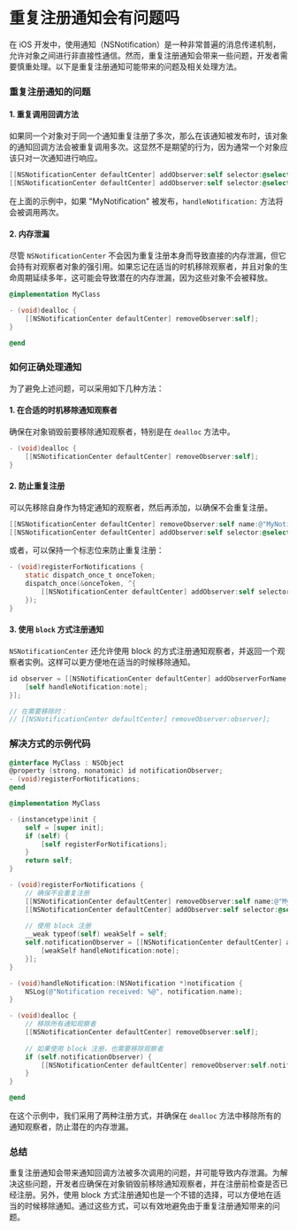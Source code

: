 # 重复注册通知会有问题吗

在 iOS 开发中，使用通知（NSNotification）是一种非常普遍的消息传递机制，允许对象之间进行非直接性通信。然而，重复注册通知会带来一些问题，开发者需要慎重处理。以下是重复注册通知可能带来的问题及相关处理方法。

### 重复注册通知的问题

#### 1. 重复调用回调方法
如果同一个对象对于同一个通知重复注册了多次，那么在该通知被发布时，该对象的通知回调方法会被重复调用多次。这显然不是期望的行为，因为通常一个对象应该只对一次通知进行响应。

```objective-c
[[NSNotificationCenter defaultCenter] addObserver:self selector:@selector(handleNotification:) name:@"MyNotification" object:nil];
[[NSNotificationCenter defaultCenter] addObserver:self selector:@selector(handleNotification:) name:@"MyNotification" object:nil];
```

在上面的示例中，如果 "MyNotification" 被发布，`handleNotification:` 方法将会被调用两次。

#### 2. 内存泄漏
尽管 `NSNotificationCenter` 不会因为重复注册本身而导致直接的内存泄漏，但它会持有对观察者对象的强引用。如果忘记在适当的时机移除观察者，并且对象的生命周期延续多年，这可能会导致潜在的内存泄漏，因为这些对象不会被释放。

```objective-c
@implementation MyClass

- (void)dealloc {
    [[NSNotificationCenter defaultCenter] removeObserver:self];
}

@end
```

### 如何正确处理通知

为了避免上述问题，可以采用如下几种方法：

#### 1. 在合适的时机移除通知观察者

确保在对象销毁前要移除通知观察者，特别是在 `dealloc` 方法中。

```objective-c
- (void)dealloc {
    [[NSNotificationCenter defaultCenter] removeObserver:self];
}
```

#### 2. 防止重复注册

可以先移除自身作为特定通知的观察者，然后再添加，以确保不会重复注册。

```objective-c
[[NSNotificationCenter defaultCenter] removeObserver:self name:@"MyNotification" object:nil];
[[NSNotificationCenter defaultCenter] addObserver:self selector:@selector(handleNotification:) name:@"MyNotification" object:nil];
```

或者，可以保持一个标志位来防止重复注册：

```objective-c
- (void)registerForNotifications {
    static dispatch_once_t onceToken;
    dispatch_once(&onceToken, ^{
        [[NSNotificationCenter defaultCenter] addObserver:self selector:@selector(handleNotification:) name:@"MyNotification" object:nil];
    });
}
```

#### 3. 使用 `block` 方式注册通知

`NSNotificationCenter` 还允许使用 block 的方式注册通知观察者，并返回一个观察者实例。这样可以更方便地在适当的时候移除通知。

```objective-c
id observer = [[NSNotificationCenter defaultCenter] addObserverForName:@"MyNotification" object:nil queue:[NSOperationQueue mainQueue] usingBlock:^(NSNotification * _Nonnull note) {
    [self handleNotification:note];
}];

// 在需要移除时：
// [[NSNotificationCenter defaultCenter] removeObserver:observer];
```

### 解决方式的示例代码

```objective-c
@interface MyClass : NSObject
@property (strong, nonatomic) id notificationObserver;
- (void)registerForNotifications;
@end

@implementation MyClass

- (instancetype)init {
    self = [super init];
    if (self) {
        [self registerForNotifications];
    }
    return self;
}

- (void)registerForNotifications {
    // 确保不会重复注册
    [[NSNotificationCenter defaultCenter] removeObserver:self name:@"MyNotification" object:nil];
    [[NSNotificationCenter defaultCenter] addObserver:self selector:@selector(handleNotification:) name:@"MyNotification" object:nil];
    
    // 使用 block 注册
    __weak typeof(self) weakSelf = self;
    self.notificationObserver = [[NSNotificationCenter defaultCenter] addObserverForName:@"MyNotification" object:nil queue:[NSOperationQueue mainQueue] usingBlock:^(NSNotification * _Nonnull note) {
        [weakSelf handleNotification:note];
    }];
}

- (void)handleNotification:(NSNotification *)notification {
    NSLog(@"Notification received: %@", notification.name);
}

- (void)dealloc {
    // 移除所有通知观察者
    [[NSNotificationCenter defaultCenter] removeObserver:self];
    
    // 如果使用 block 注册，也需要移除观察者
    if (self.notificationObserver) {
        [[NSNotificationCenter defaultCenter] removeObserver:self.notificationObserver];
    }
}

@end
```

在这个示例中，我们采用了两种注册方式，并确保在 `dealloc` 方法中移除所有的通知观察者，防止潜在的内存泄漏。

### 总结

重复注册通知会带来通知回调方法被多次调用的问题，并可能导致内存泄漏。为解决这些问题，开发者应确保在对象销毁前移除通知观察者，并在注册前检查是否已经注册。另外，使用 block 方式注册通知也是一个不错的选择，可以方便地在适当的时候移除通知。通过这些方式，可以有效地避免由于重复注册通知带来的问题。